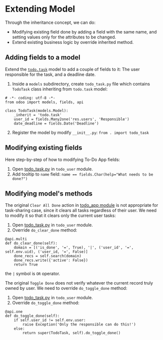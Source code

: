 # Extending Model

Through the inheritance concept, we can do:
- Modifying existing field done by adding a field with the same name, and setting values only for the attributes to be changed.
- Extend existing business logic by override inherited method.


## Adding fields to a model

Extend the [`todo.task`](2.1.model-layer.md) model to add a couple of fields to it: The user responsible for the task, and a deadline date.

1. Inside a `models` subdirectory, create `todo_task.py` file which contains `TodoTask` class inheriting from `todo.task` model:
```
# -*- coding: utf-8 -*-
from odoo import models, fields, api

class TodoTask(models.Model):
    _inherit = 'todo.task'
    user_id = fields.Many2one('res.users', 'Responsible')
    date_deadline = fields.Date('Deadline')
```
2. Register the model by modify `__init__.py`:
```from . import todo_task```


## Modifying existing fields

Here step-by-step of how to modifying To-Do App fields:

1. Open [todo_task.py](3.inheritance.md) in `todo_user` module.
2. Add tooltip to `name` field:
```name == fields.Char(help="What needs to be done?")```


## Modifying model's methods

The original `Clear All Done` action in [todo_app module](2.3.business-logic-layer.md) is not appropriate for task-sharing case, since it clears all tasks regardless of their user. We need to modify it so that it clears only the current user tasks:

1. Open [todo_task.py](3.inheritance.md) in `todo_user` module.
2. Override `do_clear_done` method:
```
@api.multi
def do_clear_done(self):
	domain = [('is_done', '=', True), '|', ('user_id', '=', self.env.uid), ('user_id, '=', False)]
	done_recs = self.search(domain)
	done_recs.write({'active': False})
	return True
```
the `|` symbol is `OR` operator.

The original `Toggle Done` does not verify whatever the current record truly owned by user. We need to override `do_toggle_done` method:

1. Open [todo_task.py](3.inheritance.md) in `todo_user` module.
2. Override `do_toggle_done` method:
```
@api.one
def do_toggle_done(self):
	if self.user_id != self.env.user:
		raise Exception('Only the responsible can do this!')
	else:
		return super(TodoTask, self).do_toggle_done()
```
